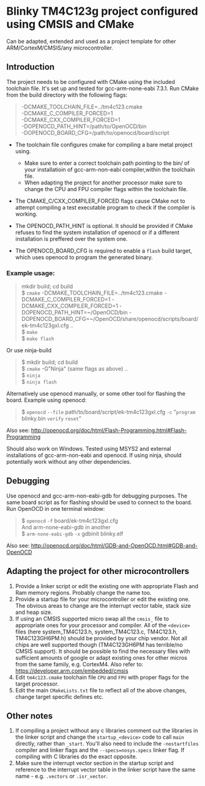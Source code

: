 # Blinky TM4C123g project configured using CMSIS and CMake

Can be adapted, extended and used as a project template for other ARM/CortexM/CMSIS/any microcontroller.

## Introduction
The project needs to be configured with CMake using the included toolchain file.
It's set up and tested for gcc-arm-none-eabi 7.3.1.
Run CMake from the build directory with the following flags:

> -DCMAKE_TOOLCHAIN_FILE=../tm4c123.cmake  
> -DCMAKE_C_COMPILER_FORCED=1  
> -DCMAKE_CXX_COMPILER_FORCED=1  
> -DOPENOCD_PATH_HINT=/path/to/OpenOCD/bin  
> -DOPENOCD_BOARD_CFG=/path/to/openocd/board/script  

* The toolchain file configures cmake for compiling a bare metal project using.
    * Make sure to enter a correct toolchain path pointing to the bin/ of your installatioin of gcc-arm-non-eabi compiler,within the toolchain file.
    * When adapting the project for another processor make sure to change the CPU and FPU compiler flags within the toolchain file.

* The CMAKE_C/CXX_COMPILER_FORCED flags cause CMake not to attempt compiling a test
executable program to check if the compiler is working.

* The OPENOCD_PATH_HINT is optional. It should be provided if CMake refuses to find the system installation of openocd or if a different installation is preffered over the system one.

* The OPENOCD_BOARD_CFG is required to enable a `flash` build target, which uses openocd to program the generated binary.

### Example usage:
>mkdir build; cd build  
>$ `cmake` -DCMAKE_TOOLCHAIN_FILE=../tm4c123.cmake -DCMAKE_C_COMPILER_FORCED=1 -DCMAKE_CXX_COMPILER_FORCED=1 -DOPENOCD_PATH_HINT=~/OpenOCD/bin -DOPENOCD_BOARD_CFG=~/OpenOCD/share/openocd/scripts/board/ek-tm4c123gxl.cfg ..  
>$ `make`  
>$ `make flash`

Or use ninja-build
>$ mkdir build; cd build  
>$ `cmake` -G"Ninja" (same flags as above) ..  
>$ `ninja`  
>$ `ninja flash`

Alternatively use openocd manually, or some other tool for flashing the board.
Example using openocd:
>$ `openocd` `--file` path/to/board/script/ek-tm4c123gxl.cfg `-c` "`program` blinky.bin `verify` `reset`"

Also see: http://openocd.org/doc/html/Flash-Programming.html#Flash-Programming

Should also work on Windows. Tested using MSYS2 and external installations of gcc-arm-non-eabi and openocd. If using ninja, should potentially work without any other dependencies.


## Debugging
Use openocd and gcc-arm-non-eabi-gdb for debugging purposes. The same board script as for flashing should be used to connect to the board. Run OpenOCD in one terminal window:
>$ `openocd` `-f` board/ek-tm4c123gxl.cfg  
And arm-none-eabi-gdb in another  
>$ `arm-none-eabi-gdb` `-x` gdbinit blinky.elf

Also see: http://openocd.org/doc/html/GDB-and-OpenOCD.html#GDB-and-OpenOCD

## Adapting the project for other microcontrollers
1. Provide a linker script or edit the existing one with appropriate Flash and Ram memory regions. Probably change the name too.
2. Provide a startup file for your microcontroller or edit the existing one. The obvious areas to change are the interrupt vector table, stack size and heap size.
3. If using an CMSIS supported micro swap all the `cmsis_` file to appropriate ones for your processor and compiler. All of the `<device>` files (here system_TM4C123.h, system_TM4C123.c, TM4C123.h, TM4C123GH6PM.h) should be provided by your chip vendor. Not all chips are well supported though (TM4C123GH6PM has terrible/no CMSIS support). It should be possible to find the necessary files with sufficient amounts of google or adapt existing ones for other micros from the same family, e.g. CortexM4. Also refer to: https://developer.arm.com/embedded/cmsis
4. Edit `tm4c123.cmake` toolchain file `CPU` and `FPU` with proper flags for the target processor.
5. Edit the main `CMakeLists.txt` file to reflect all of the above changes, change target specific defines etc.

## Other notes
1. If compiling a project without any c libraries comment out the libraries in the linker script and change the `startup_<device>` code to call `main` directly, rather than `_start`. You'll also need to include the `-nostartfiles` compiler and linker flags and the `--specs=nosys.specs` linker flag. If compiling with C libraries do the exact opposite.
2. Make sure the interrupt vector section in the startup script and reference to the interrupt vector table in the linker script have the same name - e.g. `.vectors` or `.isr_vector`.

